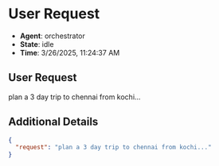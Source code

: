 # User Request

- **Agent**: orchestrator
- **State**: idle
- **Time**: 3/26/2025, 11:24:37 AM

## User Request

plan a 3 day trip to chennai from kochi...

## Additional Details

```json
{
  "request": "plan a 3 day trip to chennai from kochi..."
}
```

